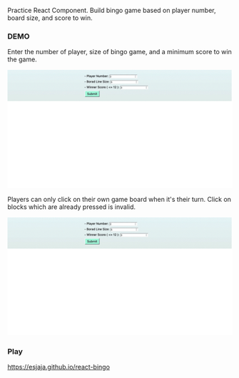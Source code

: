 Practice React Component.
Build bingo game based on player number, board size, and score to win.

### DEMO
Enter the number of player, size of bingo game, and a minimum score to win the game.

![image](https://github.com/esjaja/react-bingo/blob/master/demo/play.gif)

Players can only click on their own game board when it's their turn.
Click on blocks which are already pressed is invalid.

![image](https://github.com/esjaja/react-bingo/blob/master/demo/handleClick.gif)


### Play
https://esjaja.github.io/react-bingo
